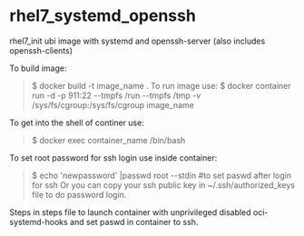 # rhel7_systemd_openssh

rhel7_init ubi image with systemd and openssh-server (also includes openssh-clients)

To build image:
> $ docker build -t image_name .
To run image use:
> $ docker container run -d -p 911:22 --tmpfs /run --tmpfs /tmp -v /sys/fs/cgroup:/sys/fs/cgroup image_name

To get into the shell of continer use:
> $ docker exec container_name /bin/bash

To set root password for ssh login use inside container:
> $ echo 'newpassword' |passwd root --stdin #to set paswd after login for ssh
Or you can copy your ssh public key in ~/.ssh/authorized_keys file to do password login.


Steps in steps file to launch container with unprivileged disabled oci-systemd-hooks and set paswd in container to ssh.
